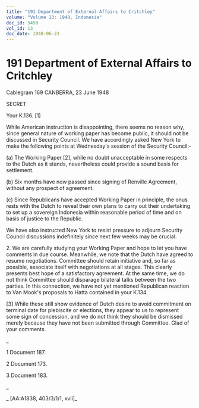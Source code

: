 ```yaml
---
title: "191 Department of External Affairs to Critchley"
volume: "Volume 13: 1948, Indonesia"
doc_id: 5458
vol_id: 13
doc_date: 1948-06-23
---
```


# 191 Department of External Affairs to Critchley

Cablegram 169 CANBERRA, 23 June 1948

SECRET

Your K.136. [1]

While American instruction is disappointing, there seems no reason why, since general nature of working paper has become public, it should not be discussed in Security Council. We have accordingly asked New York to make the following points at Wednesday's session of the Security Council:-

(a) The Working Paper [2], while no doubt unacceptable in some respects to the Dutch as it stands, nevertheless could provide a sound basis for settlement.

(b) Six months have now passed since signing of Renville Agreement, without any prospect of agreement.

(c) Since Republicans have accepted Working Paper in principle, the onus rests with the Dutch to reveal their own plans to carry out their undertaking to set up a sovereign Indonesia within reasonable period of time and on basis of justice to the Republic.

We have also instructed New York to resist pressure to adjourn Security Council discussions indefinitely since next few weeks may be crucial.

2\. We are carefully studying your Working Paper and hope to let you have comments in due course. Meanwhile, we note that the Dutch have agreed to resume negotiations. Committee should retain initiative and, so far as possible, associate itself with negotiations at all stages. This clearly presents best hope of a satisfactory agreement. At the same time, we do not think Committee should disparage bilateral talks between the two parties. In this connection, we have not yet mentioned Republican reaction to Van Mook's proposals to Hatta contained in your K.134.

[3] While these still show evidence of Dutch desire to avoid commitment on terminal date for plebiscite or elections, they appear to us to represent some sign of concession, and we do not think they should be dismissed merely because they have not been submitted through Committee. Glad of your comments.

_

1 Document 187.

2 Document 173.

3 Document 183.

_

_ [AA:A1838, 403/3/1/1, xvii]_
